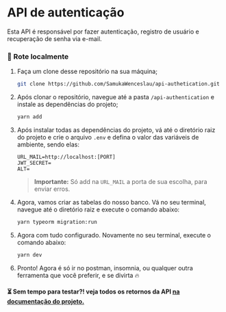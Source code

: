 # API de autenticação

  

Esta API é responsável por fazer autenticação, registro de usuário e recuperação de senha via e-mail.

  

### :dvd: Rote localmente

  

1. Faça um clone desse repositório na sua máquina;

	```bash
	git clone https://github.com/SamukaWenceslau/api-authetication.git
	```

2. Após clonar o repositório, navegue até a pasta `/api-authentication` e instale as dependências do projeto;

	```bash
	yarn add
	```

3. Após instalar todas as dependências do projeto, vá até o diretório raiz do projeto e crie o arquivo `.env` e defina o valor das variáveis de ambiente, sendo elas:

	```env
	URL_MAIL=http://localhost:[PORT]
	JWT_SECRET=
	ALT=
	```
	> **Importante:** Só add na `URL_MAIL` a porta de sua escolha, para enviar erros.

4. Agora, vamos criar as tabelas do nosso banco. Vá no seu terminal, navegue até o diretório raiz e execute o comando abaixo:
	```bash
	yarn typeorm migration:run
	```

5. Agora com tudo configurado. Novamente no seu terminal, execute o comando abaixo:
	```bash
	yarn dev
	```

6. Pronto! Agora é só ir no postman, insomnia, ou qualquer outra ferramenta que você preferir, e se divirta :fire:

  

#### ⏳ Sem tempo para testar?! veja todos os retornos da API [na documentação do projeto.](./Documentation.md)
